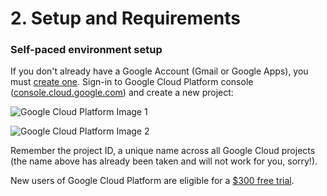# 2. Setup and Requirements

### Self-paced environment setup

If you don't already have a Google Account (Gmail or Google Apps), you must [create one](https://accounts.google.com/SignUp). Sign-in to Google Cloud Platform console ([console.cloud.google.com](http://console.cloud.google.com)) and create a new project:

![Google Cloud Platform Image 1](https://codelabs.developers.google.com/codelabs/cloud-nl-intro/img/3c50189ec031c0cf.png)

![Google Cloud Platform Image 2](https://codelabs.developers.google.com/codelabs/cloud-nl-intro/img/a52f5c4efa9fc84d.png)

Remember the project ID, a unique name across all Google Cloud projects (the name above has already been taken and will not work for you, sorry!).

New users of Google Cloud Platform are eligible for a [$300 free trial](https://console.developers.google.com/billing/freetrial?hl=en).